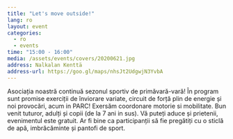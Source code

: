 ```yaml
---
title: "Let's move outside!"
lang: ro
layout: event
categories:
  - ro
  - events
time: "15:00 - 16:00"
media: /assets/events/covers/20200621.jpg
address: Nalkalan Kenttä
address-url: https://goo.gl/maps/nhsJt2UdgwjN3YvbA
---
```


Asociația noastră continuă sezonul sportiv de primăvară-vară! În program sunt promise exerciții de înviorare variate, circuit de forță plin de energie și noi provocări, acum in PARC! Exersăm coordonare motorie si mobilitate. Bun venit tuturor, adulți și copii (de la 7 ani in sus). Vă puteți aduce și prietenii, evenimentul este gratuit. Ar fi bine ca participanții să fie pregătiți cu o sticlă de apă, imbrăcăminte și pantofi de sport.
